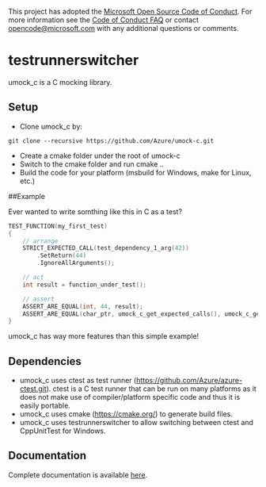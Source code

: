 This project has adopted the [Microsoft Open Source Code of Conduct](https://opensource.microsoft.com/codeofconduct/). For more information see the [Code of Conduct FAQ](https://opensource.microsoft.com/codeofconduct/faq/) or contact [opencode@microsoft.com](mailto:opencode@microsoft.com) with any additional questions or comments.

# testrunnerswitcher

umock_c is a C mocking library.

## Setup

- Clone umock_c by:
```
git clone --recursive https://github.com/Azure/umock-c.git
```
- Create a cmake folder under the root of umock-c
- Switch to the cmake folder and run
   cmake ..
- Build the code for your platform (msbuild for Windows, make for Linux, etc.)

##Example

Ever wanted to write somthing like this in C as a test?

```c
TEST_FUNCTION(my_first_test)
{
    // arrange
    STRICT_EXPECTED_CALL(test_dependency_1_arg(42))
        .SetReturn(44)
        .IgnoreAllArguments();

    // act
    int result = function_under_test();

    // assert
    ASSERT_ARE_EQUAL(int, 44, result);
    ASSERT_ARE_EQUAL(char_ptr, umock_c_get_expected_calls(), umock_c_get_actual_calls());
}
```

umock_c has way more features than this simple example!

## Dependencies

- umock_c uses ctest as test runner (https://github.com/Azure/azure-ctest.git). ctest is a C test runner that can be run on many platforms as it does not make use of compiler/platform specific code and thus it is easily portable.
- umock_c uses cmake (https://cmake.org/) to generate build files.
- umock_c uses testrunnerswitcher to allow switching between ctest and CppUnitTest for Windows. 

## Documentation

Complete documentation is available [here](doc/umock_c.md).
